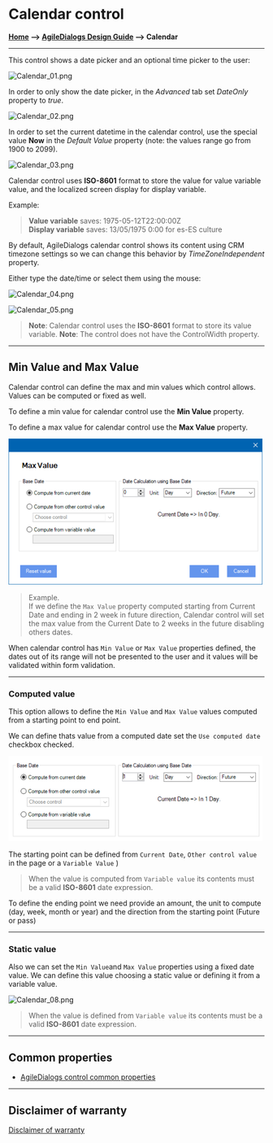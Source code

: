 # Calendar control

**[Home](/) --> [AgileDialogs Design Guide](/guides/AgileDialogs-DesignGuide.md) --> Calendar**

---

This control shows a date picker and an optional time picker to the user:

![Calendar_01.png](../media/AgileDialogsDesignGuide/Calendar_01.png)

In order to only show the date picker, in the *Advanced* tab set *DateOnly*
property to *true*.

![Calendar_02.png](../media/AgileDialogsDesignGuide/Calendar_02.png)

In order to set the current datetime in the calendar control, use the special
value **Now** in the *Default Value* property (note: the values range go from
1900 to 2099).

![Calendar_03.png](../media/AgileDialogsDesignGuide/Calendar_03.png)

Calendar control uses **ISO-8601** format to store the value for value variable value,
and the localized screen display for display variable.

Example:

> **Value variable** saves: 1975-05-12T22:00:00Z  
> **Display variable** saves: 13/05/1975 0:00 for es-ES culture  

By default, AgileDialogs calendar control shows its content using CRM timezone settings so we can change this behavior by *TimeZoneIndependent* property.

Either type the date/time or select them using the mouse:

![Calendar_04.png](../media/AgileDialogsDesignGuide/Calendar_04.png)

![Calendar_05.png](../media/AgileDialogsDesignGuide/Calendar_05.png)

> **Note**: Calendar control uses the **ISO-8601** format to store its value variable.
> **Note**: The control does not have the ControlWidth property.

---

## Min Value and Max Value

Calendar control can define the max and min values which control allows. Values can be computed or fixed as well.

To define a min value for calendar control use the **Min Value** property.

To define a max value for calendar control use the **Max Value** property.

![Calendar_06.png](../media/AgileDialogsDesignGuide/Calendar_06.png)

> Example.  
> If we define the `Max Value` property computed starting from Current Date and ending in 2 week in future direction, Calendar control will set the max value from the Current Date to 2 weeks in the future disabling others dates.

When calendar control has `Min Value` or `Max Value` properties defined, the dates out of its range will not be presented to the user and it values will be validated within form validation.

---

### Computed value

This option allows to define the `Min Value` and `Max Value` values computed from a starting point to end point.

We can define thats value from a computed date set the `Use computed date` checkbox checked.

![Calendar_07.png](../media/AgileDialogsDesignGuide/Calendar_07.png)

The starting point can be defined from `Current Date`, `Other control value` in the page or a `Variable Value` )

> When the value is computed from `Variable value` its contents must be a valid **ISO-8601** date expression.

To define the ending point we need provide an amount, the unit to compute (day, week, month or year) and the direction from the starting point (Future or pass)

---

### Static value

Also we can set the `Min Value`and `Max Value` properties using a fixed date value. We can define this value choosing a static value or defining it from a variable value.

![Calendar_08.png](../media/AgileDialogsDesignGuide/Calendar_08.png)

> When the value is defined from `Variable value` its contents must be a valid **ISO-8601** date expression.

---

## Common properties

- [AgileDialogs control common properties](ControlCommonProperties.md)

---

## Disclaimer of warranty

[Disclaimer of warranty](DisclaimerOfWarranty.md)

